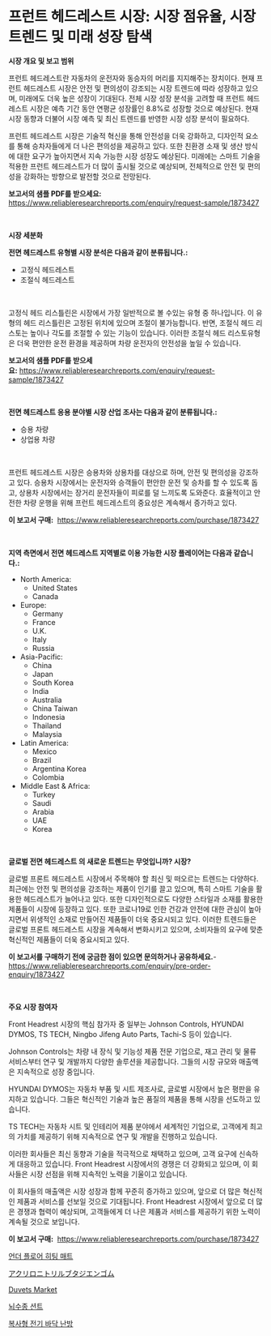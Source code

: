 <p><h1>프런트 헤드레스트 시장: 시장 점유율, 시장 트렌드 및 미래 성장 탐색</h1></p><p><strong>시장 개요 및 보고 범위</strong></p>
<p><p>프런트 헤드레스트란 자동차의 운전자와 동승자의 머리를 지지해주는 장치이다. 현재 프런트 헤드레스트 시장은 안전 및 편의성이 강조되는 시장 트렌드에 따라 성장하고 있으며, 미래에도 더욱 높은 성장이 기대된다. 전체 시장 성장 분석을 고려할 때 프런트 헤드레스트 시장은 예측 기간 동안 연평균 성장률인 8.8%로 성장할 것으로 예상된다. 현재 시장 동향과 더불어 시장 예측 및 최신 트렌드를 반영한 시장 성장 분석이 필요하다.</p><p>프런트 헤드레스트 시장은 기술적 혁신을 통해 안전성을 더욱 강화하고, 디자인적 요소를 통해 승차자들에게 더 나은 편의성을 제공하고 있다. 또한 친환경 소재 및 생산 방식에 대한 요구가 높아지면서 지속 가능한 시장 성장도 예상된다. 미래에는 스마트 기술을 적용한 프런트 헤드레스트가 더 많이 출시될 것으로 예상되며, 전체적으로 안전 및 편의성을 강화하는 방향으로 발전할 것으로 전망된다.</p></p>
<p><strong>보고서의 샘플 PDF를 받으세요:</strong> <a href="https://www.reliableresearchreports.com/enquiry/request-sample/1873427">https://www.reliableresearchreports.com/enquiry/request-sample/1873427</a></p>
<p>&nbsp;</p>
<p><strong>시장 세분화</strong></p>
<p><strong>전면 헤드레스트 유형별 시장 분석은 다음과 같이 분류됩니다.:</strong></p>
<p><ul><li>고정식 헤드레스트</li><li>조절식 헤드레스트</li></ul></p>
<p>&nbsp;</p>
<p><p>고정식 헤드 리스틀린은 시장에서 가장 일반적으로 볼 수있는 유형 중 하나입니다. 이 유형의 헤드 리스틀린은 고정된 위치에 있으며 조절이 불가능합니다. 반면, 조절식 헤드 리스토는 높이나 각도를 조절할 수 있는 기능이 있습니다. 이러한 조절식 헤드 리스토유형은 더욱 편안한 운전 환경을 제공하며 차량 운전자의 안전성을 높일 수 있습니다.</p></p>
<p><strong>보고서의 샘플 PDF를 받으세요:</strong>&nbsp;<a href="https://www.reliableresearchreports.com/enquiry/request-sample/1873427">https://www.reliableresearchreports.com/enquiry/request-sample/1873427</a></p>
<p>&nbsp;</p>
<p><strong> 전면 헤드레스트 응용 분야별 시장 산업 조사는 다음과 같이 분류됩니다.:</strong></p>
<p><ul><li>승용 차량</li><li>상업용 차량</li></ul></p>
<p>&nbsp;</p>
<p><p>프런트 헤드레스트 시장은 승용차와 상용차를 대상으로 하며, 안전 및 편의성을 강조하고 있다. 승용차 시장에서는 운전자와 승객들이 편안한 운전 및 승차를 할 수 있도록 돕고, 상용차 시장에서는 장거리 운전자들이 피로를 덜 느끼도록 도와준다. 효율적이고 안전한 차량 운행을 위해 프런트 헤드레스트의 중요성은 계속해서 증가하고 있다.</p></p>
<p><strong>이 보고서 구매:</strong>&nbsp; <a href="https://www.reliableresearchreports.com/purchase/1873427">https://www.reliableresearchreports.com/purchase/1873427</a></p>
<p>&nbsp;</p>
<p><strong>지역 측면에서 전면 헤드레스트 지역별로 이용 가능한 시장 플레이어는 다음과 같습니다.:</strong></p>
<p><ul>
    <li>
        North America:
        <ul>
            <li>United States</li>
            <li>Canada</li>
        </ul>
    </li>
    <li>
        Europe:
        <ul>
            <li>Germany</li>
            <li>France</li>
            <li>U.K.</li>
            <li>Italy</li>
            <li>Russia</li>
        </ul>
    </li>
    <li>
        Asia-Pacific:
        <ul>
            <li>China</li>
            <li>Japan</li>
            <li>South Korea</li>
            <li>India</li>
            <li>Australia</li>
            <li>China Taiwan</li>
            <li>Indonesia</li>
            <li>Thailand</li>
            <li>Malaysia</li>
        </ul>
    </li>
    <li>
        Latin America:
        <ul>
            <li>Mexico</li>
            <li>Brazil</li>
            <li>Argentina Korea</li>
            <li>Colombia</li>
        </ul>
    </li>
    <li>
        Middle East & Africa:
        <ul>
            <li>Turkey</li>
            <li>Saudi</li>
            <li>Arabia</li>
            <li>UAE</li>
            <li>Korea</li>
        </ul>
    </li>
    </ul></p>
<p>&nbsp;</p>
<p><strong>글로벌 전면 헤드레스트 의 새로운 트렌드는 무엇입니까? 시장?</strong></p>
<p><p>글로벌 프론트 헤드레스트 시장에서 주목해야 할 최신 및 떠오르는 트렌드는 다양하다. 최근에는 안전 및 편의성을 강조하는 제품이 인기를 끌고 있으며, 특히 스마트 기술을 활용한 헤드레스트가 늘어나고 있다. 또한 디자인적으로도 다양한 스타일과 소재를 활용한 제품들이 시장에 등장하고 있다. 또한 코로나19로 인한 건강과 안전에 대한 관심이 높아지면서 위생적인 소재로 만들어진 제품들이 더욱 중요시되고 있다. 이러한 트렌드들은 글로벌 프론트 헤드레스트 시장을 계속해서 변화시키고 있으며, 소비자들의 요구에 맞춘 혁신적인 제품들이 더욱 중요시되고 있다.</p></p>
<p><strong>이 보고서를 구매하기 전에 궁금한 점이 있으면 문의하거나 공유하세요.</strong>- <a href="https://www.reliableresearchreports.com/enquiry/pre-order-enquiry/1873427">https://www.reliableresearchreports.com/enquiry/pre-order-enquiry/1873427</a></p>
<p>&nbsp;</p>
<p><strong>주요 시장 참여자</strong></p>
<p><p>Front Headrest 시장의 핵심 참가자 중 일부는 Johnson Controls, HYUNDAI DYMOS, TS TECH, Ningbo Jifeng Auto Parts, Tachi-S 등이 있습니다. </p><p>Johnson Controls는 차량 내 장식 및 기능성 제품 전문 기업으로, 재고 관리 및 물류 서비스부터 연구 및 개발까지 다양한 솔루션을 제공합니다. 그들의 시장 규모와 매출액은 지속적으로 성장 중입니다.</p><p>HYUNDAI DYMOS는 자동차 부품 및 시트 제조사로, 글로벌 시장에서 높은 평판을 유지하고 있습니다. 그들은 혁신적인 기술과 높은 품질의 제품을 통해 시장을 선도하고 있습니다.</p><p>TS TECH는 자동차 시트 및 인테리어 제품 분야에서 세계적인 기업으로, 고객에게 최고의 가치를 제공하기 위해 지속적으로 연구 및 개발을 진행하고 있습니다.</p><p>이러한 회사들은 최신 동향과 기술을 적극적으로 채택하고 있으며, 고객 요구에 신속하게 대응하고 있습니다. Front Headrest 시장에서의 경쟁은 더 강화되고 있으며, 이 회사들은 시장 선점을 위해 지속적인 노력을 기울이고 있습니다.</p><p>이 회사들의 매출액은 시장 성장과 함께 꾸준히 증가하고 있으며, 앞으로 더 많은 혁신적인 제품과 서비스를 선보일 것으로 기대됩니다. Front Headrest 시장에서 앞으로 더 많은 경쟁과 협력이 예상되며, 고객들에게 더 나은 제품과 서비스를 제공하기 위한 노력이 계속될 것으로 보입니다.</p></p>
<p><strong>이 보고서 구매:</strong>&nbsp;&nbsp;<a href="https://www.reliableresearchreports.com/purchase/1873427">https://www.reliableresearchreports.com/purchase/1873427</a></p>
<p><p><a href="https://github.com/trmesnao7959541/Market-Research-Report-List-1/blob/main/72894272648.md">언더 플로어 히팅 매트</a></p><p><a href="https://github.com/adcxff01450218/Market-Research-Report-List-1/blob/main/93301963017.md">アクリロニトリルブタジエンゴム</a></p><p><a href="https://github.com/jhcraigie/Market-Research-Report-List-2/blob/main/duvets-market.md">Duvets Market</a></p><p><a href="https://medium.com/@carlosdytouglas8907667/%EC%88%98%EB%91%90-%EC%87%A4%ED%8A%B8-%EC%8B%9C%EC%9E%A5-%EC%A0%84%EB%A7%9D-%EC%82%B0%EC%97%85-%EA%B0%9C%EC%9A%94-%EB%B0%8F-%EC%98%88%EC%B8%A1-2024%EB%85%84%EB%B6%80%ED%84%B0-2031%EB%85%84-c31e5d285acc">뇌수종 션트</a></p><p><a href="https://github.com/vsn7qpua81q/Market-Research-Report-List-1/blob/main/19024312649.md">복사형 전기 바닥 난방</a></p></p>
